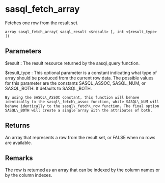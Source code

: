 <!-- loio3bdf3cbe6c5f1014b130e8183f9419ca -->

# sasql\_fetch\_array

Fetches one row from the result set.



```
array sasql_fetch_array( sasql_result <$result> [, int <$result_type> ])
```



## Parameters

$result
:   The result resource returned by the sasql\_query function.

$result\_type
:   This optional parameter is a constant indicating what type of array should be produced from the current row data. The possible values for this parameter are the constants SASQL\_ASSOC, SASQL\_NUM, or SASQL\_BOTH. It defaults to SASQL\_BOTH.

    By using the SASQL\_ASSOC constant, this function will behave identically to the sasql\_fetch\_assoc function, while SASQL\_NUM will behave identically to the sasql\_fetch\_row function. The final option SASQL\_BOTH will create a single array with the attributes of both.



## Returns

An array that represents a row from the result set, or FALSE when no rows are available.



## Remarks

The row is returned as an array that can be indexed by the column names or by the column indexes.

